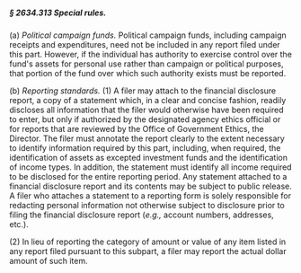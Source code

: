 ##### § 2634.313 Special rules. #####

(a) *Political campaign funds.* Political campaign funds, including campaign receipts and expenditures, need not be included in any report filed under this part. However, if the individual has authority to exercise control over the fund's assets for personal use rather than campaign or political purposes, that portion of the fund over which such authority exists must be reported.

(b) *Reporting standards.* (1) A filer may attach to the financial disclosure report, a copy of a statement which, in a clear and concise fashion, readily discloses all information that the filer would otherwise have been required to enter, but only if authorized by the designated agency ethics official or for reports that are reviewed by the Office of Government Ethics, the Director. The filer must annotate the report clearly to the extent necessary to identify information required by this part, including, when required, the identification of assets as excepted investment funds and the identification of income types. In addition, the statement must identify all income required to be disclosed for the entire reporting period. Any statement attached to a financial disclosure report and its contents may be subject to public release. A filer who attaches a statement to a reporting form is solely responsible for redacting personal information not otherwise subject to disclosure prior to filing the financial disclosure report (*e.g.,* account numbers, addresses, etc.).

(2) In lieu of reporting the category of amount or value of any item listed in any report filed pursuant to this subpart, a filer may report the actual dollar amount of such item.